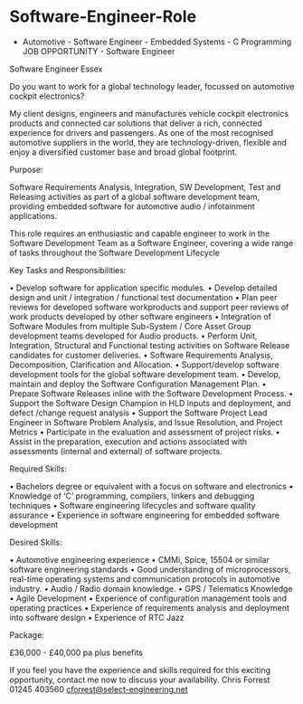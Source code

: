 # Software-Engineer-Role
- Automotive - Software Engineer - Embedded Systems - C Programming
JOB OPPORTUNITY - Software Engineer

Software Engineer
Essex

Do you want to work for a global technology leader, focussed on automotive cockpit electronics?

My client designs, engineers and manufactures vehicle cockpit electronics products and connected car solutions that deliver a rich, connected experience for drivers and passengers.  As one of the most recognised automotive suppliers in the world, they are technology-driven, flexible and enjoy a diversified customer base and broad global footprint.

Purpose:

Software Requirements Analysis, Integration, SW Development, Test and Releasing activities as part of a global software development team, providing embedded software for automotive audio / infotainment applications.

This role requires an enthusiastic and capable engineer to work in the Software Development Team as a Software Engineer, covering a wide range of tasks throughout the Software Development Lifecycle

Key Tasks and Responsibilities:

•	Develop software for application specific modules.
•	Develop detailed design and unit / integration / functional test documentation
•	Plan peer reviews for developed software workproducts and support peer reviews of work products developed by other software engineers
•	Integration of Software Modules from multiple Sub-System / Core Asset Group development teams developed for Audio products.
•	Perform Unit, Integration, Structural and Functional testing activities on Software Release candidates for customer deliveries.
•	Software Requirements Analysis, Decomposition, Clarification and Allocation.
•	Support/develop software development tools for the global software development team.
•	Develop, maintain and deploy the Software Configuration Management Plan.
•	Prepare Software Releases inline with the Software Development Process.
•	Support the Software Design Champion in HLD inputs and deployment, and defect /change request analysis
•	Support the Software Project Lead Engineer in Software Problem Analysis, and Issue Resolution, and Project Metrics
•	Participate in the evaluation and assessment of project risks.
•	Assist in the preparation, execution and actions associated with assessments (internal and external) of software projects.


Required Skills:

•	Bachelors degree or equivalent with a focus on software and electronics
•	Knowledge of ‘C’ programming, compilers, linkers and debugging techniques
•	Software engineering lifecycles and software quality assurance
•	Experience in software engineering for embedded software development

Desired Skills:

•	Automotive engineering experience
•	CMMi, Spice, 15504 or similar software engineering standards
•	Good understanding of microprocessors, real-time operating systems and communication protocols in    automotive industry.
•	Audio / Radio domain knowledge.
•	GPS / Telematics Knowledge
•	Agile Development 
•	Experience of configuration management tools and operating practices
•	Experience of requirements analysis and deployment into software design 
•	Experience of RTC Jazz

Package:

£36,000 - £40,000 pa plus benefits

If you feel you have the experience and skills required for this exciting opportunity, contact me now to discuss your availability.
Chris Forrest
01245 403560
cforrest@select-engineering.net

